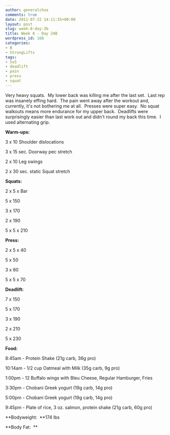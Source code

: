 ```yaml
---
author: generalchoa
comments: true
date: 2011-07-22 14:11:55+00:00
layout: post
slug: week-8-day-3b
title: Week 8 - Day 24B
wordpress_id: 168
categories:
- B
- StrongLifts
tags:
- 5x5
- deadlift
- pain
- press
- squat
---
```


Very heavy squats.  My lower back was killing me after the last set.  Last rep was insanely effing hard.  The pain went away after the workout and, currently, it's not bothering me at all.  Presses were super easy.  No squat walkouts means more endurance for my upper back.  Deadlifts were surprisingly easier than last work out and didn't round my back this time.  I used alternating grip.

**Warm-ups:**

3 x 10 Shoulder dislocations

3 x 15 sec. Doorway pec stretch

2 x 10 Leg swings

2 x 30 sec. static Squat stretch

**Squats:**

2 x 5 x Bar

5 x 150

3 x 170

2 x 190

5 x 5 x 210

**Press:**

2 x 5 x 40

5 x 50

3 x 60

5 x 5 x 70

**Deadlift:**

7 x 150

5 x 170

3 x 190

2 x 210

5 x 230

**Food:**

8:45am - Protein Shake (21g carb, 36g pro)

10:14am - 1/2 cup Oatmeal with Milk (35g carb, 9g pro)

1:00pm - 12 Buffalo wings with Bleu Cheese, Regular Hamburger, Fries

3:30pm - Chobani Greek yogurt (19g carb, 14g pro)

5:00pm - Chobani Greek yogurt (19g carb, 14g pro)

9:45pm - Plate of rice, 3 oz. salmon, protein shake (21g carb, 60g pro)

**Bodyweight:  **174 lbs

**Body Fat:  **
